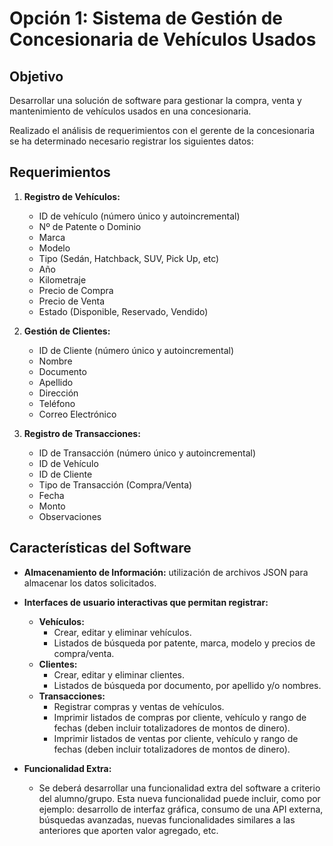# Opción 1: Sistema de Gestión de Concesionaria de Vehículos Usados

## Objetivo
Desarrollar una solución de software para gestionar la compra, venta y mantenimiento de vehículos usados en una concesionaria.

Realizado el análisis de requerimientos con el gerente de la concesionaria se ha determinado necesario registrar los siguientes datos:

## Requerimientos

1. **Registro de Vehículos:**
    - ID de vehículo (número único y autoincremental)
    - Nº de Patente o Dominio
    - Marca
    - Modelo
    - Tipo (Sedán, Hatchback, SUV, Pick Up, etc)
    - Año
    - Kilometraje
    - Precio de Compra
    - Precio de Venta
    - Estado (Disponible, Reservado, Vendido)

2. **Gestión de Clientes:**
    - ID de Cliente (número único y autoincremental)
    - Nombre
    - Documento
    - Apellido
    - Dirección
    - Teléfono
    - Correo Electrónico

3. **Registro de Transacciones:**
    - ID de Transacción (número único y autoincremental)
    - ID de Vehículo
    - ID de Cliente
    - Tipo de Transacción (Compra/Venta)
    - Fecha
    - Monto
    - Observaciones

## Características del Software

- **Almacenamiento de Información:** utilización de archivos JSON para almacenar los datos solicitados.
- **Interfaces de usuario interactivas que permitan registrar:**
  - **Vehículos:**
    - Crear, editar y eliminar vehículos.
    - Listados de búsqueda por patente, marca, modelo y precios de compra/venta.
  - **Clientes:**
    - Crear, editar y eliminar clientes.
    - Listados de búsqueda por documento, por apellido y/o nombres.
  - **Transacciones:**
    - Registrar compras y ventas de vehículos.
    - Imprimir listados de compras por cliente, vehículo y rango de fechas (deben incluir totalizadores de montos de dinero).
    - Imprimir listados de ventas por cliente, vehículo y rango de fechas (deben incluir totalizadores de montos de dinero).

- **Funcionalidad Extra:**
  - Se deberá desarrollar una funcionalidad extra del software a criterio del alumno/grupo. Esta nueva funcionalidad puede incluir, como por ejemplo: desarrollo de interfaz gráfica, consumo de una API externa, búsquedas avanzadas, nuevas funcionalidades similares a las anteriores que aporten valor agregado, etc.
